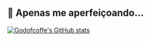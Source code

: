 ## 🌱 Apenas me aperfeiçoando...
[![Godofcoffe's GitHub stats](https://github-readme-stats.vercel.app/api?username=Godofcoffe&count_private=true&show_icons=true&theme=gotham)](https://github.com/anuraghazra/github-readme-stats)
